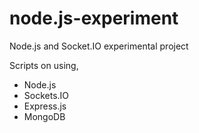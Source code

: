 node.js-experiment
==================

Node.js and Socket.IO experimental project


Scripts on using,
- Node.js
- Sockets.IO
- Express.js
- MongoDB
